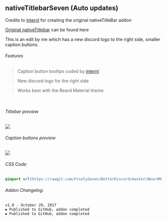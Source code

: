 
## nativeTitlebarSeven (Auto updates)
Credits to [internl](https://github.com/intrnl) for creating the original nativeTitleBar addon

[Original nativeTitlebar](https://github.com/intrnl/discordAdditions/tree/master/nativeTitlebar) can be found here

This is an edit by me which has a new discord logo to the right side, smaller caption buttons.

###### Features
>Caption button tooltips coded by [internl](https://github.com/intrnl)

>New discord logo for the right side

>Works best with the Beard Material theme

  
  
  
###### Titlebar preview

![](https://vgy.me/aHUKBH.jpg)

###### Caption buttons preview

![](https://vgy.me/b4NKBS.gif)

###### CSS Code:
```css
@import url(https://rawgit.com/FroztySeven/BetterDiscord/master/BeardMaterial_Addons/ClassicServerDropdown/code.css);
```

###### Addon Changelog:
```
v1.0 - October 29, 2017
⦁ Published to GitHub, addon completed
⦁ Published to GitHub, addon completed
```

